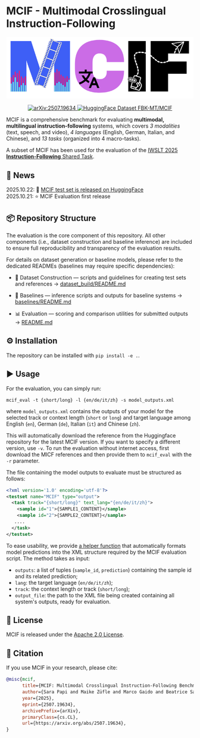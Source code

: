 # MCIF - Multimodal Crosslingual Instruction-Following 

<p align="center">
<img src="mcif.png" alt="MCIF Logo" width="600"/>
</p>

<p align="center">
  <a href="https://arxiv.org/abs/2507.19634">
    <img src="https://img.shields.io/badge/arXiv%3A2507.19634-b31b1b?style=flat&logo=arxiv&logoColor=white" alt="arXiv:2507.19634" height="20"/> 
  </a> 
  <a href="https://huggingface.co/datasets/FBK-MT/MCIF">
    <img src="https://img.shields.io/badge/HuggingFace-FBK--MT%2FMCIF-FFBA08?style=flat&logo=HuggingFace&logoColor=white" alt="HuggingFace Dataset FBK-MT/MCIF" height="20"/>
  </a>
</p>

MCIF is a comprehensive benchmark for evaluating **multimodal, multilingual instruction-following**
systems, which covers *3 modalities* (text, speech, and video), *4 languages* (English, German, 
Italian, and Chinese), and *13 tasks* (organized into 4 macro-tasks).

A subset of MCIF has been used for the evaluation of the 
[IWSLT 2025 **Instruction-Following** Shared Task](https://iwslt.org/2025/instruction-following).


## 📰 News

2025.10.22: 🤗 [MCIF test set is released on HuggingFace](https://huggingface.co/datasets/FBK-MT/MCIF)</br>
2025.10.21: ⭐️ MCIF Evaluation first release

## 📦 Repository Structure

The evaluation is the core component of this repository.
All other components (i.e., dataset construction and baseline inference) are included to ensure 
full reproducibility and transparency of the evaluation results.

For details on dataset generation or baseline models, please refer to the dedicated READMEs 
(baselines may require specific dependencies):

- 🧱 Dataset Construction — scripts and guidelines for creating test sets and references
→ [dataset_build/README.md](dataset_build/README.md)

- 🚀 Baselines — inference scripts and outputs for baseline systems
→ [baselines/README.md](baselines/README.md)

- 📊 Evaluation — scoring and comparison utilities for submitted outputs → [README.md](README.md#️-evaluation-usage)


## ⚙️ Installation

The repository can be installed with `pip install -e .`.

## ▶️ Usage

For the evaluation, you can simply run:

```shell
mcif_eval -t {short/long} -l {en/de/it/zh} -s model_outputs.xml
```

where `model_outputs.xml` contains the outputs of your model for the selected track or context 
length (`short` or `long`) and target language among English (`en`), German (`de`), Italian (`it`) 
and Chinese (`zh`).

This will automatically download the reference from the Huggingface repository
for the latest MCIF version. If you want to specify a different version, use `-v`.
To run the evaluation without internet access, first download the MICF references
and then provide them to `mcif_eval` with the `-r` parameter.

The file containing the model outputs to evaluate must be structured as follows:

```xml
<?xml version='1.0' encoding='utf-8'?>
<testset name="MCIF" type="output">
  <task track="{short/long}" text_lang="{en/de/it/zh}">
    <sample id="1">{SAMPLE1_CONTENT}</sample>
    <sample id="2">{SAMPLE2_CONTENT}</sample>
   ....
  </task>
</testset>
```

To ease usability, we provide [a helper function](baselines/utils.py#L104) that automatically 
formats model predictions into the XML structure required by the MCIF evaluation script.
The method takes as input:
- `outputs`: a list of tuples (`sample_id`, `prediction`) containing the sample id and its related 
prediction;
- `lang`: the target language (`en/de/it/zh`);
- `track`: the context length or track (`short/long`);
- `output_file`: the path to the XML file being created containing all system's outputs, ready 
for evaluation.

## 📜 License

MCIF is released under the [Apache 2.0 License](LICENSE).

## 🧩 Citation

If you use MCIF in your research, please cite:

```bibtex
@misc{mcif,
      title={MCIF: Multimodal Crosslingual Instruction-Following Benchmark from Scientific Talks}, 
      author={Sara Papi and Maike Züfle and Marco Gaido and Beatrice Savoldi and Danni Liu and Ioannis Douros and Luisa Bentivogli and Jan Niehues},
      year={2025},
      eprint={2507.19634},
      archivePrefix={arXiv},
      primaryClass={cs.CL},
      url={https://arxiv.org/abs/2507.19634}, 
}
```